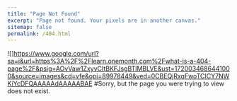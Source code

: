 ```yaml
---
title: "Page Not Found"
excerpt: "Page not found. Your pixels are in another canvas."
sitemap: false
permalink: /404.html
---
```


![]<https://www.google.com/url?sa=i&url=https%3A%2F%2Flearn.onemonth.com%2Fwhat-is-a-404-page%2F&psig=AOvVaw1ZxyvCItBKFJsgBTlMBLVE&ust=1720034686441000&source=images&cd=vfe&opi=89978449&ved=0CBEQjRxqFwoTCICY7NWKiYcDFQAAAAAdAAAAABAE>
#Sorry, but the page you were trying to view does not exist.

